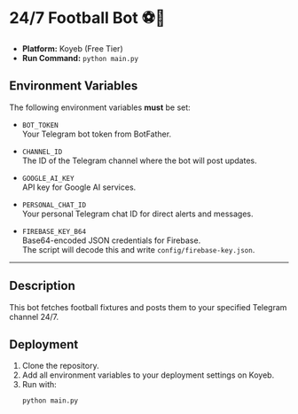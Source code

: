 # 24/7 Football Bot ⚽🤖

- **Platform:** Koyeb (Free Tier)  
- **Run Command:** `python main.py`  

## Environment Variables

The following environment variables **must** be set:

- `BOT_TOKEN`  
  Your Telegram bot token from BotFather.

- `CHANNEL_ID`  
  The ID of the Telegram channel where the bot will post updates.

- `GOOGLE_AI_KEY`  
  API key for Google AI services.

- `PERSONAL_CHAT_ID`  
  Your personal Telegram chat ID for direct alerts and messages.

- `FIREBASE_KEY_B64`  
  Base64-encoded JSON credentials for Firebase.  
  The script will decode this and write `config/firebase-key.json`.

---

## Description

This bot fetches football fixtures and posts them to your specified Telegram channel 24/7.

## Deployment

1. Clone the repository.  
2. Add all environment variables to your deployment settings on Koyeb.  
3. Run with:
   ```bash
   python main.py

